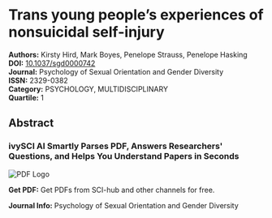 # Trans young people’s experiences of nonsuicidal self-injury

**Authors:** Kirsty Hird, Mark Boyes, Penelope Strauss, Penelope Hasking  
**DOI:** [10.1037/sgd0000742](https://doi.org/10.1037/sgd0000742)  
**Journal:** Psychology of Sexual Orientation and Gender Diversity  
**ISSN:** 2329-0382  
**Category:** PSYCHOLOGY, MULTIDISCIPLINARY  
**Quartile:** 1  

## Abstract

### ivySCI AI Smartly Parses PDF, Answers Researchers' Questions, and Helps You Understand Papers in Seconds

![PDF Logo](https://asset.cdn.ivysci.com/banshee/public/image/pdf-logo.png)

**Get PDF:** Get PDFs from SCI-hub and other channels for free.

**Journal Info:** Psychology of Sexual Orientation and Gender Diversity  
